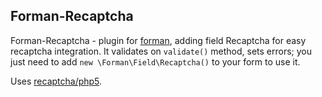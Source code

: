 ## Forman-Recaptcha
Forman-Recaptcha - plugin for [forman](http://github.com/shadowprince/forman), adding field Recaptcha for easy recaptcha integration. It validates on `validate()` method, sets errors; you just need to add `new \Forman\Field\Recaptcha()` to your form to use it.

Uses [recaptcha/php5](http://packagist.org/recaptcha/php5).

